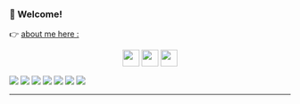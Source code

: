 
### 👋 Welcome!
👉 [about me here :](https://kenzz55.notion.site/2561bc91b5f780178006da1769996b8c)
<div align= center>
    <img src="https://github.com/user-attachments/assets/b793575d-f7ca-4124-9ebb-64f01b6ea727" height="30" />
    <img src="https://github.com/user-attachments/assets/a263600c-ac77-49b6-b5c1-b6e90101dfbe" height="30" />
    <img src="https://github.com/user-attachments/assets/8fa108e8-d4a7-496c-8b5d-8b6e9f365313" height="30" />

</div>

<a href="https://solved.ac/kenzo"><img src="https://mazassumnida.wtf/api/mini/generate_badge?boj=kenzo&theme=dark"/></a> 
<img src="https://img.shields.io/badge/Unreal Engine-0E1128?style=flat-square&logo=UnrealEngine&logoColor=white"/>
<img src="https://img.shields.io/badge/Android Studio-3DDC84?style=flat-square&logo=androidstudio&logoColor=black&cache=now"/>
<img src="https://img.shields.io/badge/Linux-FCC624?style=flat-square&logo=linux&logoColor=black"/>
<img src="https://img.shields.io/badge/C++-00599C?style=flat-square&logo=cplusplus&logoColor=white"/>
<img src="https://img.shields.io/badge/C-A8B9CC?style=flat-square&logo=c&logoColor=white"/>
<img src="https://img.shields.io/badge/python-3776AB?style=flat-square&logo=python&logoColor=white"/>

    
<!--   <img
    src="https://img.shields.io/badge/tistory-E5511E?style=badge&logo=Tistory&logoColor=white"
    alt="Kenz5 Badge"
  /><img
    src="https://img.shields.io/badge/youtube-FF0000?style=badge&logo=youtube&logoColor=white"
    alt="Kenz5 Badge"
  /> -->



---



  

